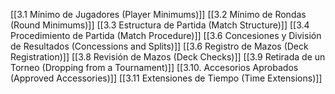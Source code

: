 [[3.1 Mínimo de Jugadores (Player Minimums)]]
[[3.2 Mínimo de Rondas (Round Minimums)]]
[[3.3 Estructura de Partida (Match Structure)]]
[[3.4 Procedimiento de Partida (Match Procedure)]]
[[3.6 Concesiones y División de Resultados (Concessions and Splits)]]
[[3.6 Registro de Mazos (Deck Registration)]]
[[3.8 Revisión de Mazos (Deck Checks)]]
[[3.9 Retirada de un Torneo (Dropping from a Tournament)]]
[[3.10. Accesorios Aprobados (Approved Accessories)]]
[[3.11 Extensiones de Tiempo (Time Extensions)]]

